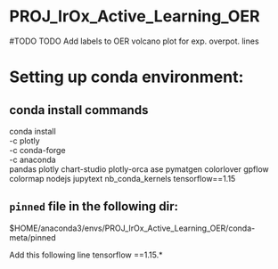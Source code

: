 # PROJ_IrOx_Active_Learning_OER

#TODO
TODO Add labels to OER volcano plot for exp. overpot. lines

# Setting up conda environment:

## conda install commands
conda install \
-c plotly \
-c conda-forge \
-c anaconda \
pandas plotly chart-studio plotly-orca ase pymatgen colorlover gpflow \
colormap nodejs jupytext nb_conda_kernels tensorflow==1.15


## `pinned` file in the following dir:

$HOME/anaconda3/envs/PROJ_IrOx_Active_Learning_OER/conda-meta/pinned

Add this following line
tensorflow ==1.15.*
